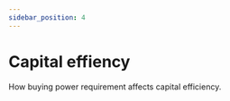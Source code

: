 ```yaml
---
sidebar_position: 4
---
```


# Capital effiency
How buying power requirement affects capital efficiency.

